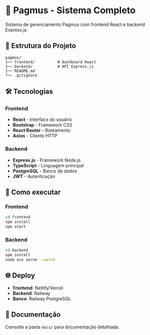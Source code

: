 # 🚀 Pagmus - Sistema Completo

Sistema de gerenciamento Pagmus com frontend React e backend Express.js.

## 📁 Estrutura do Projeto

```
pagmus/
├── frontend/          # Dashboard React
├── backend/           # API Express.js
├── README.md
└── .gitignore
```

## 🛠️ Tecnologias

### Frontend
- **React** - Interface do usuário
- **Bootstrap** - Framework CSS
- **React Router** - Roteamento
- **Axios** - Cliente HTTP

### Backend
- **Express.js** - Framework Node.js
- **TypeScript** - Linguagem principal
- **PostgreSQL** - Banco de dados
- **JWT** - Autenticação

## 🚀 Como executar

### Frontend
```bash
cd frontend
npm install
npm start
```

### Backend
```bash
cd backend
npm install
node ace serve --watch
```

## 🌐 Deploy

- **Frontend**: Netlify/Vercel
- **Backend**: Railway
- **Banco**: Railway PostgreSQL

## 📝 Documentação

Consulte a pasta `docs/` para documentação detalhada.